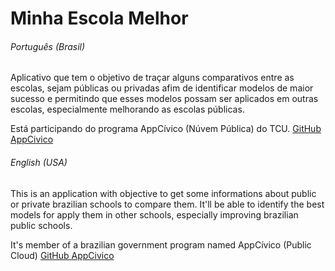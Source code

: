 # Minha Escola Melhor

###### Português (Brasil)
Aplicativo que tem o objetivo de traçar alguns comparativos entre as escolas, sejam públicas ou privadas afim de identificar modelos de maior sucesso e permitindo que esses modelos possam ser aplicados em outras escolas, especialmente melhorando as escolas públicas.

Está participando do programa AppCívico (Núvem Pública) do TCU.
[GitHub AppCivico](https://github.com/AppCivicoPlataforma/AppCivico)

###### English (USA)
This is an application with objective to get some informations about public or private brazilian schools to compare them. It'll be able to identify the best models for apply them in other schools, especially improving brazilian public schools.

It's member of a brazilian government program named AppCívico (Public Cloud)
[GitHub AppCivico](https://github.com/AppCivicoPlataforma/AppCivico)
